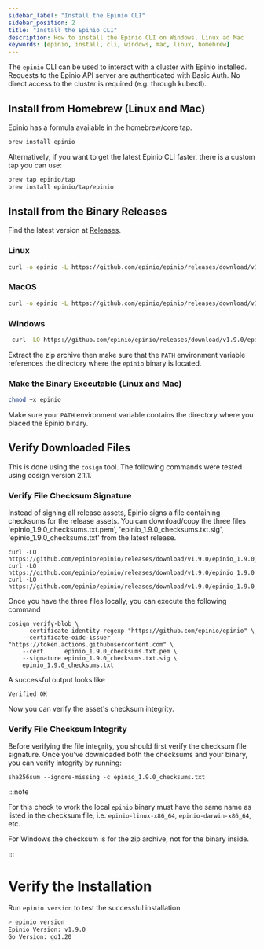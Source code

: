 ```yaml
---
sidebar_label: "Install the Epinio CLI"
sidebar_position: 2
title: "Install the Epinio CLI"
description: How to install the Epinio CLI on Windows, Linux ad Mac
keywords: [epinio, install, cli, windows, mac, linux, homebrew]
---
```


The `epinio` CLI can be used to interact with a cluster with Epinio installed.
Requests to the Epinio API server are authenticated with Basic Auth.
No direct access to the cluster is required (e.g. through kubectl).

## Install from Homebrew (Linux and Mac)

Epinio has a formula available in the homebrew/core tap.

```bash
brew install epinio
```

Alternatively, if you want to get the latest Epinio CLI faster, there is a custom tap you can use:

```bash
brew tap epinio/tap
brew install epinio/tap/epinio
```

## Install from the Binary Releases

Find the latest version at [Releases](https://github.com/epinio/epinio/releases).

### Linux

```bash
curl -o epinio -L https://github.com/epinio/epinio/releases/download/v1.9.0/epinio-linux-x86_64
```

### MacOS

```bash
curl -o epinio -L https://github.com/epinio/epinio/releases/download/v1.9.0/epinio-darwin-x86_64
```

### Windows

```bash
 curl -LO https://github.com/epinio/epinio/releases/download/v1.9.0/epinio-windows-x86_64.zip
```

Extract the zip archive then make sure that the `PATH` environment variable references the directory where the `epinio` binary is located.

### Make the Binary Executable (Linux and Mac)

```bash
chmod +x epinio
```

Make sure your `PATH` environment variable contains the directory where you placed the Epinio binary.

## Verify Downloaded Files

This is done using the `cosign` tool.
The following commands were tested using cosign version 2.1.1.

### Verify File Checksum Signature

Instead of signing all release assets, Epinio signs a file containing checksums for the release assets.
You can download/copy the three files 'epinio_1.9.0_checksums.txt.pem',
'epinio_1.9.0_checksums.txt.sig', 'epinio_1.9.0_checksums.txt' from the latest release.

```
curl -LO https://github.com/epinio/epinio/releases/download/v1.9.0/epinio_1.9.0_checksums.txt.pem
curl -LO https://github.com/epinio/epinio/releases/download/v1.9.0/epinio_1.9.0_checksums.txt.sig
curl -LO https://github.com/epinio/epinio/releases/download/v1.9.0/epinio_1.9.0_checksums.txt
```

Once you have the three files locally, you can execute the following command

```
cosign verify-blob \
	--certificate-identity-regexp "https://github.com/epinio/epinio" \
	--certificate-oidc-issuer "https://token.actions.githubusercontent.com" \
	--cert      epinio_1.9.0_checksums.txt.pem \
	--signature epinio_1.9.0_checksums.txt.sig \
	epinio_1.9.0_checksums.txt
```

A successful output looks like

```
Verified OK
```

Now you can verify the asset's checksum integrity.

### Verify File Checksum Integrity

Before verifying the file integrity, you should first verify the checksum file signature.
Once you’ve downloaded both the checksums and your binary, you can verify integrity by running:

```
sha256sum --ignore-missing -c epinio_1.9.0_checksums.txt
```

:::note

For this check to work the local `epinio` binary must have the same name as
listed in the checksum file, i.e. `epinio-linux-x86_64`, `epinio-darwin-x86_64`, etc.

For Windows the checksum is for the zip archive, not for the binary inside.

:::

# Verify the Installation

Run `epinio version` to test the successful installation.

```bash
> epinio version
Epinio Version: v1.9.0
Go Version: go1.20
```

